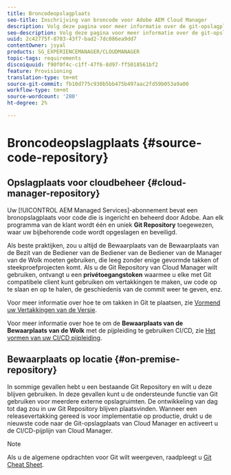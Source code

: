 ```yaml
---
title: Broncodeopslagplaats
seo-title: Inschrijving van broncode voor Adobe AEM Cloud Manager
description: Volg deze pagina voor meer informatie over de git-opslagplaats die is ingericht voor elk programma dat u hebt in Cloud Manager.
seo-description: Volg deze pagina voor meer informatie over de git-opslagplaats die is ingericht voor elk programma dat u hebt in Adobe AEM Cloud Manager.
uuid: 2c42775f-8703-43f7-bad2-7dc086ea9dd7
contentOwner: jsyal
products: SG_EXPERIENCEMANAGER/CLOUDMANAGER
topic-tags: requirements
discoiquuid: f90f0f4c-c1ff-47f6-8d97-ff5018561bf2
feature: Provisioning
translation-type: tm+mt
source-git-commit: fb10d775c930b5bb475b497aac2fd59b053a9a00
workflow-type: tm+mt
source-wordcount: '280'
ht-degree: 2%

---
```



# Broncodeopslagplaats {#source-code-repository}

## Opslagplaats voor cloudbeheer {#cloud-manager-repository}

Uw [!UICONTROL AEM Managed Services]-abonnement bevat een bronopslagplaats voor code die is ingericht en beheerd door Adobe. Aan elk programma van de klant wordt één en uniek **Git Repository** toegewezen, waar uw bijbehorende code wordt opgeslagen en beveiligd.

Als beste praktijken, zou u altijd de Bewaarplaats van de Bewaarplaats van de Bezit van de Bediener van de Bediener van de Bediener van de Manager van de Wolk moeten gebruiken, die leeg zonder enige gevormde takken of steekproefprojecten komt. Als u de Git Repository van Cloud Manager wilt gebruiken, ontvangt u een **privétoegangstoken** waarmee u elke met Git compatibele client kunt gebruiken om vertakkingen te maken, uw code op te slaan en op te halen, de geschiedenis van de commit weer te geven, enz.

Voor meer informatie over hoe te om takken in Git te plaatsen, zie [Vormend uw Vertakkingen van de Versie](configure-your-release-branches.md).

Voor meer informatie over hoe te om de **Bewaarplaats van de Bewaarplaats van de Wolk** met de pijpleiding te gebruiken CI/CD, zie [Het vormen van uw CI/CD pijpleiding](configuring-pipeline.md).

## Bewaarplaats op locatie {#on-premise-repository}

In sommige gevallen hebt u een bestaande Git Repository en wilt u deze blijven gebruiken. In deze gevallen kunt u de ondersteunde functie van Git gebruiken voor meerdere externe opslagruimten. De ontwikkeling van dag tot dag zou in uw Git Repository blijven plaatsvinden. Wanneer een releasevertakking gereed is voor implementatie op productie, drukt u de nieuwste code naar de Git-opslagplaats van Cloud Manager en activeert u de CI/CD-pijplijn van Cloud Manager.

>[!NOTE]
>
>Als u de algemene opdrachten voor Git wilt weergeven, raadpleegt u [Git Cheat Sheet](https://education.github.com/git-cheat-sheet-education.pdf).

